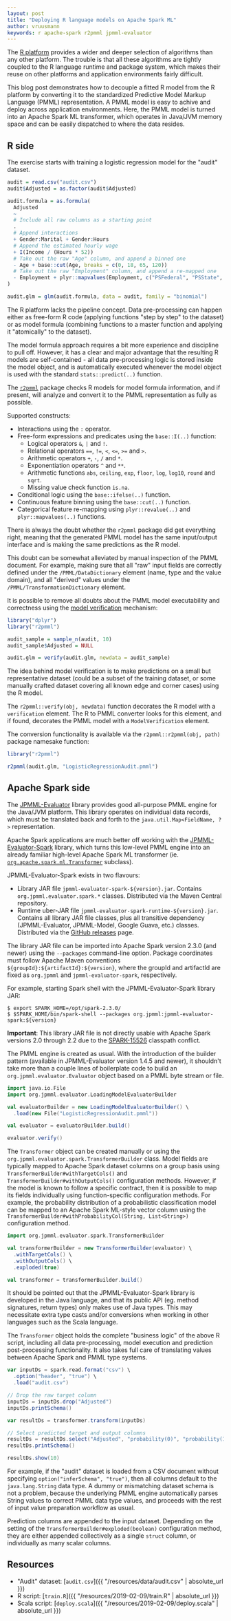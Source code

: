 ```yaml
---
layout: post
title: "Deploying R language models on Apache Spark ML"
author: vruusmann
keywords: r apache-spark r2pmml jpmml-evaluator
---
```


The [R platform](https://www.r-project.org/) provides a wider and deeper selection of algorithms than any other platform. The trouble is that all these algorithms are tightly coupled to the R language runtime and package system, which makes their reuse on other platforms and application environments fairly difficult.

This blog post demonstrates how to decouple a fitted R model from the R platform by converting it to the standardized Predictive Model Markup Language (PMML) representation. A PMML model is easy to achive and deploy across application environments. Here, the PMML model is turned into an Apache Spark ML transformer, which operates in Java/JVM memory space and can be easily dispatched to where the data resides.

## R side ##

The exercise starts with training a logistic regression model for the "audit" dataset.

``` r
audit = read.csv("audit.csv")
audit$Adjusted = as.factor(audit$Adjusted)

audit.formula = as.formula(
  Adjusted
  ~
  # Include all raw columns as a starting point
  .
  # Append interactions
  + Gender:Marital + Gender:Hours
  # Append the estimated hourly wage
  + I(Income / (Hours * 52))
  # Take out the raw "Age" column, and append a binned one
  - Age + base::cut(Age, breaks = c(0, 18, 65, 120))
  # Take out the raw "Employment" column, and append a re-mapped one
  - Employment + plyr::mapvalues(Employment, c("PSFederal", "PSState", "PSLocal"), c("Public", "Public", "Public"))
)

audit.glm = glm(audit.formula, data = audit, family = "binomial")
```

The R platform lacks the pipeline concept. Data pre-processing can happen either as free-form R code (applying functions "step by step" to the dataset) or as model formula (combining functions to a master function and applying it "atomically" to the dataset).

The model formula approach requires a bit more experience and discipline to pull off. However, it has a clear and major advantage that the resulting R models are self-contained - all data pre-processing logic is stored inside the model object, and is automatically executed whenever the model object is used with the standard `stats::predict(..)` function.

The [`r2pmml`](https://github.com/jpmml/r2pmml) package checks R models for model formula information, and if present, will analyze and convert it to the PMML representation as fully as possible.

Supported constructs:

* Interactions using the `:` operator.
* Free-form expressions and predicates using the `base::I(..)` function:
   * Logical operators `&`, `|` and `!`.
   * Relational operators `==`, `!=`, `<`, `<=`, `>=` and `>`.
   * Arithmetic operators `+`, `-`, `/` and `*`.
   * Exponentiation operators `^` and `**`.
   * Arithmetic functions `abs`, `ceiling`, `exp`, `floor`, `log`, `log10`, `round` and `sqrt`.
   * Missing value check function `is.na`.
* Conditional logic using the `base::ifelse(..)` function.
* Continuous feature binning using the `base::cut(..)` function.
* Categorical feature re-mapping using `plyr::revalue(..)` and `plyr::mapvalues(..)` functions.

There is always the doubt whether the `r2pmml` package did get everything right, meaning that the generated PMML model has the same input/output interface and is making the same predictions as the R model.

This doubt can be somewhat alleviated by manual inspection of the PMML document. For example, making sure that all "raw" input fields are correctly defined under the `/PMML/DataDictionary` element (name, type and the value domain), and all "derived" values under the `/PMML/TransformationDictionary` element.

It is possible to remove all doubts about the PMML model executability and correctness using the [model verification](https://dmg.org/pmml/v4-4-1/ModelVerification.html) mechanism:

``` r
library("dplyr")
library("r2pmml")

audit_sample = sample_n(audit, 10)
audit_sample$Adjusted = NULL

audit.glm = verify(audit.glm, newdata = audit_sample)
```

The idea behind model verification is to make predictions on a small but representative dataset (could be a subset of the training dataset, or some manually crafted dataset covering all known edge and corner cases) using the R model.

The `r2pmml::verify(obj, newdata)` function decorates the R model with a `verification` element. The R to PMML converter looks for this element, and if found, decorates the PMML model with a `ModelVerification` element.

The conversion functionality is available via the `r2pmml::r2pmml(obj, path)` package namesake function:

``` r
library("r2pmml")

r2pmml(audit.glm, "LogisticRegressionAudit.pmml")
```

## Apache Spark side ##

The [JPMML-Evaluator](https://github.com/jpmml/jpmml-evaluator) library provides good all-purpose PMML engine for the Java/JVM platform. This library operates on individual data records, which must be translated back and forth to the `java.util.Map<FieldName, ?>` representation.

Apache Spark applications are much better off working with the [JPMML-Evaluator-Spark](https://github.com/jpmml/jpmml-evaluator-spark) library, which turns this low-level PMML engine into an already familiar high-level Apache Spark ML transformer (ie. [`org.apache.spark.ml.Transformer`](https://spark.apache.org/docs/latest/api/java/org/apache/spark/ml/Transformer.html) subclass).

JPMML-Evaluator-Spark exists in two flavours:

* Library JAR file `jpmml-evaluator-spark-${version}.jar`. Contains `org.jpmml.evaluator.spark.*` classes. Distributed via the Maven Central repository.
* Runtime uber-JAR file `jpmml-evaluator-spark-runtime-${version}.jar`. Contains all library JAR file classes, plus all transitive dependency (JPMML-Evaluator, JPMML-Model, Google Guava, etc.) classes. Distributed via the [GitHub releases](https://github.com/jpmml/jpmml-evaluator-spark/releases) page.

The library JAR file can be imported into Apache Spark version 2.3.0 (and newer) using the `--packages` command-line option. Package coordinates must follow Apache Maven conventions `${groupId}:${artifactId}:${version}`, where the groupId and artifactId are fixed as `org.jpmml` and `jpmml-evaluator-spark`, respectively.

For example, starting Spark shell with the JPMML-Evaluator-Spark library JAR:

```
$ export SPARK_HOME=/opt/spark-2.3.0/
$ $SPARK_HOME/bin/spark-shell --packages org.jpmml:jpmml-evaluator-spark:${version}
```

**Important**: This library JAR file is not directly usable with Apache Spark versions 2.0 through 2.2 due to the [SPARK-15526](https://issues.apache.org/jira/browse/SPARK-15526) classpath conflict.

The PMML engine is created as usual. With the introduction of the builder pattern (available in JPMML-Evaluator version 1.4.5 and newer), it shouldn't take more than a couple lines of boilerplate code to build an `org.jpmml.evaluator.Evaluator` object based on a PMML byte stream or file.

``` scala
import java.io.File
import org.jpmml.evaluator.LoadingModelEvaluatorBuilder

val evaluatorBuilder = new LoadingModelEvaluatorBuilder() \
  .load(new File("LogisticRegressionAudit.pmml"))

val evaluator = evaluatorBuilder.build()

evaluator.verify()
```

The `Transformer` object can be created manually or using the `org.jpmml.evaluator.spark.TransformerBuilder` class. Model fields are typically mapped to Apache Spark dataset columns on a group basis using `TransformerBuilder#withTargetCols()` and `TransformerBuilder#withOutputCols()` configuration methods. However, if the model is known to follow a specific contract, then it is possible to map its fields individually using function-specific configuration methods.
For example, the probability distribution of a probabilistic classification model can be mapped to an Apache Spark ML-style vector column using the `TransformerBuilder#withProbabilityCol(String, List<String>)` configuration method.

``` scala
import org.jpmml.evaluator.spark.TransformerBuilder

val transformerBuilder = new TransformerBuilder(evaluator) \
  .withTargetCols() \
  .withOutputCols() \
  .exploded(true)

val transformer = transformerBuilder.build()
```

It should be pointed out that the JPMML-Evaluator-Spark library is developed in the Java language, and that its public API (eg. method signatures, return types) only makes use of Java types. This may necessitate extra type casts and/or conversions when working in other languages such as the Scala language.

The `Transformer` object holds the complete "business logic" of the above R script, including all data pre-processing, model execution and prediction post-processing functionality. It also takes full care of translating values between Apache Spark and PMML type systems.

``` scala
var inputDs = spark.read.format("csv") \
  .option("header", "true") \
  .load("audit.csv")

// Drop the raw target column
inputDs = inputDs.drop("Adjusted")
inputDs.printSchema()

var resultDs = transformer.transform(inputDs)

// Select predicted target and output columns
resultDs = resultDs.select("Adjusted", "probability(0)", "probability(1)")
resultDs.printSchema()

resultDs.show(10)
```

For example, if the "audit" dataset is loaded from a CSV document without specifying `option("inferSchema", "true")`, then all columns default to the `java.lang.String` data type. A dummy or mismatching dataset schema is not a problem, because the underlying PMML engine automatically parses String values to correct PMML data type values, and proceeds with the rest of input value preparation workflow as usual.

Prediction columns are appended to the input dataset. Depending on the setting of the `TransformerBuilder#exploded(boolean)` configuration method, they are either appended collectively as a single `struct` column, or individually as many scalar columns.

## Resources ##

* "Audit" dataset: [`audit.csv`]({{ "/resources/data/audit.csv" | absolute_url }})
* R script: [`train.R`]({{ "/resources/2019-02-09/train.R" | absolute_url }})
* Scala script: [`deploy.scala`]({{ "/resources/2019-02-09/deploy.scala" | absolute_url }})

